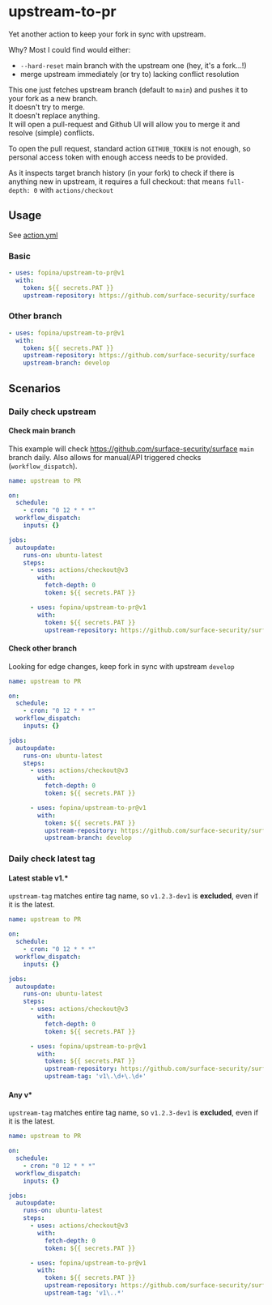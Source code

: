 # upstream-to-pr

Yet another action to keep your fork in sync with upstream.

Why? Most I could find would either:
*  `--hard-reset` main branch with the upstream one (hey, it's a fork...!)
* merge upstream immediately (or try to) lacking conflict resolution

This one just fetches upstream branch (default to `main`) and pushes it to your fork as a new branch.  
It doesn't try to merge.  
It doesn't replace anything.  
It will open a pull-request and Github UI will allow you to merge it and resolve (simple) conflicts.

To open the pull request, standard action `GITHUB_TOKEN` is not enough, so personal access token with enough access needs to be provided.

As it inspects target branch history (in your fork) to check if there is anything new in upstream, it requires a full checkout: that means `full-depth: 0` with `actions/checkout`



## Usage

See [action.yml](action.yml)

### Basic

```yaml
- uses: fopina/upstream-to-pr@v1
  with:    
    token: ${{ secrets.PAT }}
    upstream-repository: https://github.com/surface-security/surface
```

### Other branch

```yaml
- uses: fopina/upstream-to-pr@v1
  with:    
    token: ${{ secrets.PAT }}
    upstream-repository: https://github.com/surface-security/surface
    upstream-branch: develop
```

## Scenarios

### Daily check upstream

#### Check main branch

This example will check https://github.com/surface-security/surface `main` branch daily. Also allows for manual/API triggered checks (`workflow_dispatch`).

```yaml
name: upstream to PR

on:
  schedule:
    - cron: "0 12 * * *"
  workflow_dispatch:
    inputs: {}

jobs:
  autoupdate:
    runs-on: ubuntu-latest
    steps:
      - uses: actions/checkout@v3
        with:
          fetch-depth: 0
          token: ${{ secrets.PAT }}

      - uses: fopina/upstream-to-pr@v1
        with:
          token: ${{ secrets.PAT }}
          upstream-repository: https://github.com/surface-security/surface
```

#### Check other branch

Looking for edge changes, keep fork in sync with upstream `develop`

```yaml
name: upstream to PR

on:
  schedule:
    - cron: "0 12 * * *"
  workflow_dispatch:
    inputs: {}

jobs:
  autoupdate:
    runs-on: ubuntu-latest
    steps:
      - uses: actions/checkout@v3
        with:
          fetch-depth: 0
          token: ${{ secrets.PAT }}

      - uses: fopina/upstream-to-pr@v1
        with:
          token: ${{ secrets.PAT }}
          upstream-repository: https://github.com/surface-security/surface
          upstream-branch: develop
```

### Daily check latest tag

#### Latest stable v1.*

`upstream-tag` matches entire tag name, so `v1.2.3-dev1` is **excluded**, even if it is the latest.

```yaml
name: upstream to PR

on:
  schedule:
    - cron: "0 12 * * *"
  workflow_dispatch:
    inputs: {}

jobs:
  autoupdate:
    runs-on: ubuntu-latest
    steps:
      - uses: actions/checkout@v3
        with:
          fetch-depth: 0
          token: ${{ secrets.PAT }}

      - uses: fopina/upstream-to-pr@v1
        with:
          token: ${{ secrets.PAT }}
          upstream-repository: https://github.com/surface-security/surface
          upstream-tag: 'v1\.\d+\.\d+'
```

#### Any v*

`upstream-tag` matches entire tag name, so `v1.2.3-dev1` is **excluded**, even if it is the latest.

```yaml
name: upstream to PR

on:
  schedule:
    - cron: "0 12 * * *"
  workflow_dispatch:
    inputs: {}

jobs:
  autoupdate:
    runs-on: ubuntu-latest
    steps:
      - uses: actions/checkout@v3
        with:
          fetch-depth: 0
          token: ${{ secrets.PAT }}

      - uses: fopina/upstream-to-pr@v1
        with:
          token: ${{ secrets.PAT }}
          upstream-repository: https://github.com/surface-security/surface
          upstream-tag: 'v1\..*'
```


